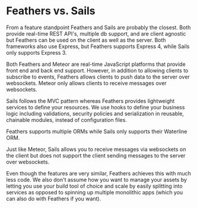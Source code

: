 # Feathers vs. Sails

From a feature standpoint Feathers and Sails are probably the closest. Both provide real-time REST API's, multiple db support, and are client agnostic but Feathers can be used on the client as well as the server. Both frameworks also use Express, but Feathers supports Express 4, while Sails only supports Express 3.

Both Feathers and Meteor are real-time JavaScript platforms that provide front end and back end support. However, in addition to allowing clients to subscribe to events, Feathers allows clients to push data to the server over websockets. Meteor only allows clients to receive messages over websockets.

Sails follows the MVC pattern whereas Feathers provides lightweight services to define your resources. We use hooks to define your business logic including validations, security policies and serialization in reusable, chainable modules, instead of configuration files.

Feathers supports multiple ORMs while Sails only supports their Waterline ORM.

Just like Meteor, Sails allows you to receive messages via websockets on the client but does not support the client sending messages to the server over websockets.

Even though the features are very similar, Feathers achieves this with much less code. We also don't assume how you want to manage your assets by letting you use your build tool of choice and scale by easily splitting into services as opposed to spinning up multiple monolithic apps (which you can also do with Feathers if you want).
